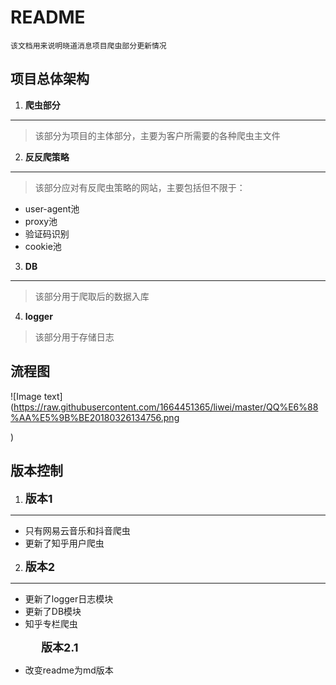 # README
    该文档用来说明晓道消息项目爬虫部分更新情况
## 项目总体架构
1. **爬虫部分**
---
>该部分为项目的主体部分，主要为客户所需要的各种爬虫主文件

2. **反反爬策略**
---
>该部分应对有反爬虫策略的网站，主要包括但不限于：
- user-agent池
- proxy池
- 验证码识别
- cookie池

3. **DB**
---
>该部分用于爬取后的数据入库


4. **logger**
>该部分用于存储日志

## 流程图

![Image text](https://raw.githubusercontent.com/1664451365/liwei/master/QQ%E6%88%AA%E5%9B%BE20180326134756.png 

)

## 版本控制
1. **<font size=4>版本1</font>**
---
- 只有网易云音乐和抖音爬虫
- 更新了知乎用户爬虫
2. **<font size=4>版本2</font>**
---
- 更新了logger日志模块
- 更新了DB模块
- 知乎专栏爬虫

 &ensp;&ensp;&ensp;&ensp;&ensp;&ensp;&ensp;**<font size=4>版本2.1</font>**
- 改变readme为md版本

